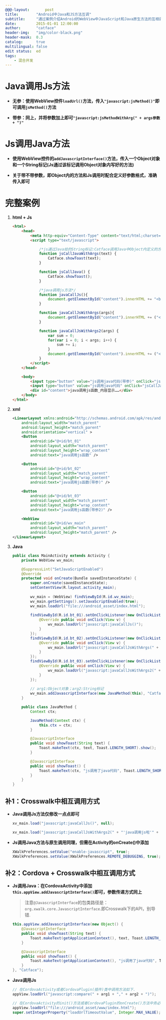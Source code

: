 ```yaml
---
@@@-layout:       post
title:        "Android中Java和JS方法互调"
subtitle:     "通过案例介绍Android的WebView中JavaScript和Java原生方法的互相调用"
date:         2015-01-01 12:00:00
author:       "catface"
header-img:   "img/color-black.png"
header-mask:  0.3
catalog:      true
multilingual: false
edit status:  ed
tags:
    - 混合开发
---
```


# Java调用Js方法

- **无参：使用WebView控件`loadUrl()`方法，传入`"javascript:jsMethod()"`即可调用`jsMethod()`方法**

- **带参：同上，并将参数加上即可`"javascript:jsMethodWithArg(" + args参数 + ")"`**


# Js调用Java方法

- **使用WebView控件的`addJavascriptInterface()`方法，传入一个Object对象和一个String标记(Js通过该标记调用Object对象内写好的方法)**

- **关于带不带参数，即Object内的方法和Js调用时配合定义好参数格式，准确传入即可**


# 完整案例

1. **html + Js**

	``` html
	<html>
		<head>
			<meta http-equiv="Content-Type"	content="text/html;charset=utf-8">
			<script type="text/javascript">
	
				/*js通过Java给的String标记:Catface调用Java中Object内定义的方法*/
				function jsCallJavaWithArgs(text) {
		        	Catface.showToast(text);
		    	}
	
		   		function jsCallJava() {
		        	Catface.showToast();
		    	}
	
		    	/*java调用js方法*/
		    	function javaCallJs(){
			 		document.getElementById("content").innerHTML += "<br>java调用了js函数";
				}
	
				function javaCallJsWithArgs(args){
			 		document.getElementById("content").innerHTML += ("<br>" + args);
				}
	
				function javaCallJsWithArgs2(args) {
					var sum = 0;
					for(var i = 0; i < args; i++) {
						sum += i;
					}
			 		document.getElementById("content").innerHTML += ("<br>" + sum);
				}
			</script>
		</head>
	
		<body>
			<input type="button" value="js调用java代码(带参)" onClick="jsCallJavaWithArgs('我从js写到java上啦')" /><br/>
			<input type="button" value="js调用java代码" onClick="jsCallJava()" /><br/>
			<div id="content">java调用js函数_内容显示……</div>
		</body>
	</html>
	```

2. **xml**

	``` xml
	<LinearLayout xmlns:android="http://schemas.android.com/apk/res/android"
	    android:layout_width="match_parent"
	    android:layout_height="match_parent"
	    android:orientation="vertical" >
	    <Button
	        android:id="@+id/bt_01"
	        android:layout_width="match_parent"
	        android:layout_height="wrap_content"
	        android:text="java调用js函数" />
	
	    <Button
	        android:id="@+id/bt_02"
	        android:layout_width="match_parent"
	        android:layout_height="wrap_content"
	        android:text="java调用js函数(带参)" />
	
	    <Button
	        android:id="@+id/bt_03"
	        android:layout_width="match_parent"
	        android:layout_height="wrap_content"
	        android:text="java调用js函数(带参2)" />
	
	    <WebView
	        android:id="@+id/wv_main"
	        android:layout_width="match_parent"
	        android:layout_height="match_parent" />
	</LinearLayout>
	```

3. **Java**

	``` java
	public class MainActivity extends Activity {
		private WebView wv_main;
	
		@SuppressLint("SetJavaScriptEnabled")
		@Override
		protected void onCreate(Bundle savedInstanceState) {
			super.onCreate(savedInstanceState);
			setContentView(R.layout.activity_main);
			
			wv_main = (WebView) findViewById(R.id.wv_main);	
			wv_main.getSettings().setJavaScriptEnabled(true);	
			wv_main.loadUrl("file:///android_asset/index.html");
			 
			findViewById(R.id.bt_01).setOnClickListener(new OnClickListener() {
				@Override public void onClick(View v) {
					wv_main.loadUrl("javascript:javaCallJs()");
				}
			});
			findViewById(R.id.bt_02).setOnClickListener(new OnClickListener() {
				@Override public void onClick(View v) {
					wv_main.loadUrl("javascript:javaCallJsWithArgs(" + "'我从java写到js上啦'" + ")");
				}
			});
			findViewById(R.id.bt_03).setOnClickListener(new OnClickListener() {
				@Override public void onClick(View v) {
					wv_main.loadUrl("javascript:javaCallJsWithArgs2(" + 10 + ")");
				}
			});
			
			// arg1:Object对象；arg2:String标记
			wv_main.addJavascriptInterface(new JavaMethod(this), "Catface");
		}
	
		public class JavaMethod {
			Context ctx;
	
			JavaMethod(Context ctx) {
				this.ctx = ctx;
			}
	
			@JavascriptInterface
			public void showToast(String text) {
				Toast.makeText(ctx, text, Toast.LENGTH_SHORT).show();
			}
	
			@JavascriptInterface
			public void showToast() {
				Toast.makeText(ctx, "js调用了java代码", Toast.LENGTH_SHORT).show();
			}
		}
	}
	```

## 补1：Crosswalk中相互调用方式

- **Java调用Js方法仅修改一点点即可**
	
	``` java
	xv_main.load("javascript:javaCallJs()", null);
	```

	``` java
	xv_main.load("javascript:javaCallJsWithArgs2(" + "'java调用js啦'" + ")", null);
	```

- **Js调用Java方法与原生调用同理，但需在Activity的onCreate()中添加**
	
	``` java
	XWalkPreferences.setValue("enable-javascript", true);
	XWalkPreferences.setValue(XWalkPreferences.REMOTE_DEBUGGING, true);
	```

## 补2：Cordova + Crosswalk中相互调用方式

- **Js调用Java：在CordovaActivity中添加`this.appView.addJavascriptInterface()`即可，参数传递方式同上**

	>注意`@JavascriptInterface`的包类路径是：`org.xwalk.core.JavascriptInterface`.即Crosswalk下的API，别导错.
	
	``` java
	this.appView.addJavascriptInterface(new Object() {
		@JavascriptInterface 
		public void showToast(String text) {
			Toast.makeText(getApplicationContext(), text, Toast.LENGTH_SHORT).show();
		}
	
		@JavascriptInterface
		public void showToast() {
			Toast.makeText(getApplicationContext(), "js调用了java代码", Toast.LENGTH_SHORT).show();
		}
	}, "Catface");
	```

- **Java调用Js**

	``` java
	// 在CordovaActivity或者CordovaPlugin(插件)类中调用方法如下.
	appView.loadUrl("javascript:compare(" + arg1 + "," + arg2 + ")");

	// 在CordovaActivity的init()方法或者CordovaPlugin的onCreate()方法中务必添加，否则后果自负.
	appView.loadUrl("file:///android_asset/www/index.html");
	super.setIntegerProperty("loadUrlTimeoutValue", Integer.MAX_VALUE);
	```
